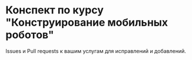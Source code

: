 # Конспект по курсу "Конструирование мобильных роботов"

Issues и Pull requests к вашим услугам для исправлений и добавлений. 
